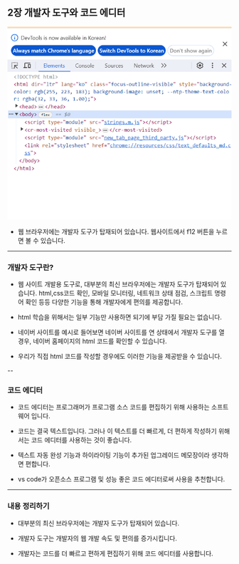 ## 2장 개발자 도구와 코드 에디터

![alt text](image.png)

* 웹 브라우저에는 개발자 도구가 탑재되어 있습니다. 웹사이트에서 f12 버튼을 누르면 볼 수 있습니다.

---

### 개발자 도구란?

* 웹 사이트 개발용 도구로, 대부분의 최신 브라우저에는 개발자 도구가 탑재되어 있습니다. html,css코드 확인, 모바일 모니터링, 네트워크 상태 점검, 스크립트 명령어 확인 등등 다양한 기능을 통해 개발자에게 편의를 제공합니다.

* html 학습을 위해서는 일부 기능만 사용하면 되기에 부담 가질 필요는 없습니다.

* 네이버 사이트를 예시로 들어보면 네이버 사이트를 연 상태에서 개발자 도구를 열 경우, 네이버 홈페이지의 html 코드를 확인할 수 있습니다.

* 우리가 직접 html 코드를 작성할 경우에도 이러한 기능을 제공받을 수 있습니다.

--

### 코드 에디터

* 코드 에디터는 프로그래머가 프로그램 소스 코드를 편집하기 위해 사용하는 소프트웨어 입니다.

* 코드는 결국 텍스트입니다. 그러나 이 텍스트를 더 빠르게, 더 편하게 작성하기 위해서는 코드 에디터를 사용하는 것이 좋습니다.

* 텍스트 자동 완성 기능과 하이라이팅 기능이 추가된 업그레이드 메모장이라 생각하면 편합니다.

* vs code가 오픈소스 프로그램 및 성능 좋은 코드 에디터로써 사용을 추천합니다.

---

### 내용 정리하기

* 대부분의 최신 브라우저에는 개발자 도구가 탑재되어 있습니다.

* 개발자 도구는 개발자의 웹 개발 속도 및 편의를 증가시킵니다.

* 개발자는 코드를 더 빠르고 편하게 편집하기 위해 코드 에디터를 사용합니다.